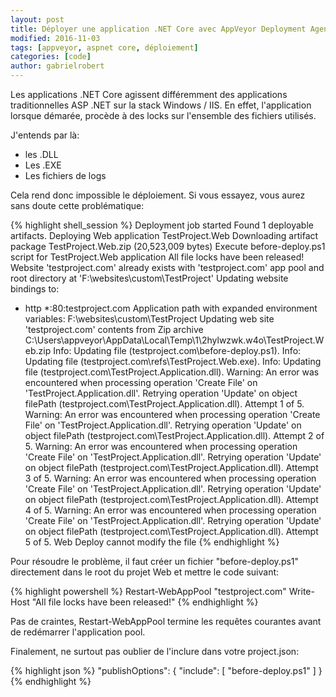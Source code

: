 ```yaml
---
layout: post
title: Déployer une application .NET Core avec AppVeyor Deployment Agent
modified: 2016-11-03
tags: [appveyor, aspnet core, déploiement]
categories: [code]
author: gabrielrobert
---
```


Les applications .NET Core agissent différemment des applications traditionnelles ASP .NET sur la stack Windows / IIS. En effet, l'application lorsque démarée, procède à des locks sur l'ensemble des fichiers utilisés.

J'entends par là:
- les .DLL
- Les .EXE
- Les fichiers de logs

Cela rend donc impossible le déploiement. Si vous essayez, vous aurez sans doute cette problématique:

{% highlight shell_session %}
Deployment job started
Found 1 deployable artifacts.
Deploying Web application TestProject.Web
Downloading artifact package TestProject.Web.zip (20,523,009 bytes)
Execute before-deploy.ps1 script for TestProject.Web application
All file locks have been released!
Website 'testproject.com' already exists with 'testproject.com' app pool and root directory at 'F:\websites\custom\TestProject'
Updating website bindings to:
 - http *:80:testproject.com
Application path with expanded environment variables: F:\websites\custom\TestProject
Updating web site 'testproject.com' contents from Zip archive C:\Users\appveyor\AppData\Local\Temp\1\2hylwzwk.w4o\TestProject.Web.zip
Info: Updating file (testproject.com\before-deploy.ps1).
Info: Updating file (testproject.com\refs\TestProject.Web.exe).
Info: Updating file (testproject.com\TestProject.Application.dll).
Warning: An error was encountered when processing operation 'Create File' on 'TestProject.Application.dll'. 
Retrying operation 'Update' on object filePath (testproject.com\TestProject.Application.dll). Attempt 1 of 5.
Warning: An error was encountered when processing operation 'Create File' on 'TestProject.Application.dll'. 
Retrying operation 'Update' on object filePath (testproject.com\TestProject.Application.dll). Attempt 2 of 5.
Warning: An error was encountered when processing operation 'Create File' on 'TestProject.Application.dll'. 
Retrying operation 'Update' on object filePath (testproject.com\TestProject.Application.dll). Attempt 3 of 5.
Warning: An error was encountered when processing operation 'Create File' on 'TestProject.Application.dll'. 
Retrying operation 'Update' on object filePath (testproject.com\TestProject.Application.dll). Attempt 4 of 5.
Warning: An error was encountered when processing operation 'Create File' on 'TestProject.Application.dll'. 
Retrying operation 'Update' on object filePath (testproject.com\TestProject.Application.dll). Attempt 5 of 5.
Web Deploy cannot modify the file
{% endhighlight %}


Pour résoudre le problème, il faut créer un fichier "before-deploy.ps1" directement dans le root du projet Web et mettre le code suivant:

{% highlight powershell %}
Restart-WebAppPool "testproject.com"
Write-Host "All file locks have been released!"
{% endhighlight %}

Pas de craintes, Restart-WebAppPool termine les requêtes courantes avant de redémarrer l'application pool.

Finalement, ne surtout pas oublier de l'inclure dans votre project.json:

{% highlight json %}
"publishOptions": {
    "include": [
      "before-deploy.ps1"
    ]
  }
{% endhighlight %}
